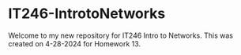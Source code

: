 # IT246-IntrotoNetworks

Welcome to my new repository for IT246 Intro to Networks. 
This was created on 4-28-2024 for Homework 13.
